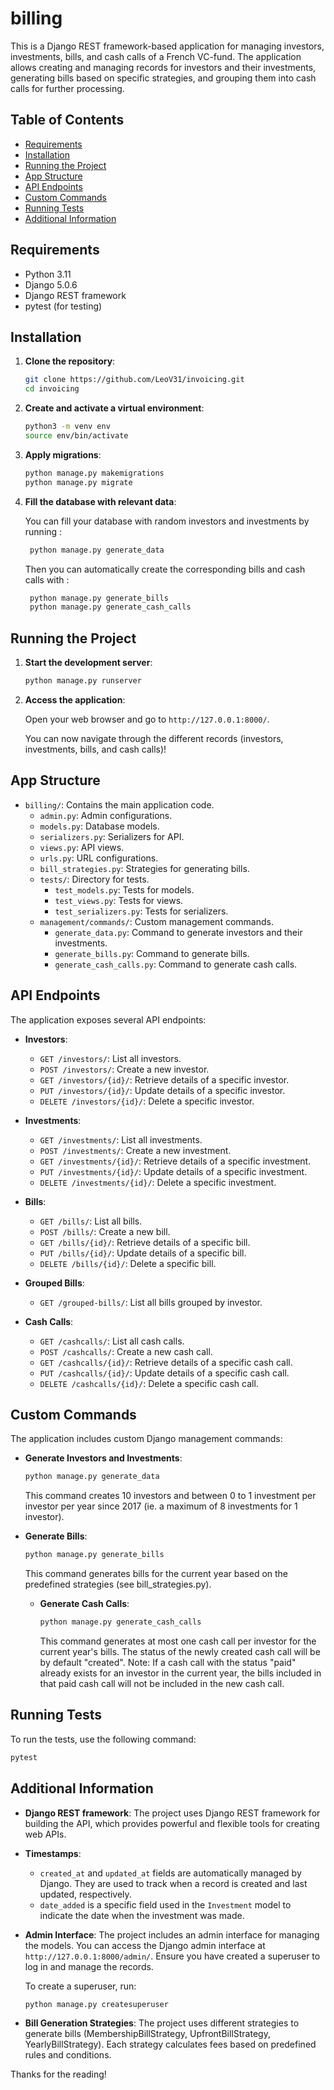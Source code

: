 # billing
This is a Django REST framework-based application for managing investors, investments, bills, and cash calls of a French VC-fund. The application allows creating and managing records for investors and their investments, generating bills based on specific strategies, and grouping them into cash calls for further processing.

## Table of Contents

- [Requirements](#requirements)
- [Installation](#installation)
- [Running the Project](#running-the-project)
- [App Structure](#app-structure)
- [API Endpoints](#api-endpoints)
- [Custom Commands](#custom-commands)
- [Running Tests](#running-tests)
- [Additional Information](#additional-information)

## Requirements

- Python 3.11
- Django 5.0.6
- Django REST framework
- pytest (for testing)

## Installation

1. **Clone the repository**:

    ```sh
    git clone https://github.com/LeoV31/invoicing.git
    cd invoicing
    ```

2. **Create and activate a virtual environment**:

    ```sh
    python3 -m venv env
    source env/bin/activate
    ```

3. **Apply migrations**:

    ```sh
    python manage.py makemigrations
    python manage.py migrate
    ```

4. **Fill the database with relevant data**:

    You can fill your database with random investors and investments by running :
   
   ```sh
    python manage.py generate_data
    ```
   
   Then you can automatically create the corresponding bills and cash calls with :
   
   ```sh
    python manage.py generate_bills
    python manage.py generate_cash_calls
    ```

## Running the Project

1. **Start the development server**:

    ```sh
    python manage.py runserver
    ```

2. **Access the application**:

    Open your web browser and go to `http://127.0.0.1:8000/`.

    You can now navigate through the different records (investors, investments, bills, and cash calls)!

## App Structure

- `billing/`: Contains the main application code.
  - `admin.py`: Admin configurations.
  - `models.py`: Database models.
  - `serializers.py`: Serializers for API.
  - `views.py`: API views.
  - `urls.py`: URL configurations.
  - `bill_strategies.py`: Strategies for generating bills.
  - `tests/`: Directory for tests.
    - `test_models.py`: Tests for models.
    - `test_views.py`: Tests for views.
    - `test_serializers.py`: Tests for serializers.
  - `management/commands/`: Custom management commands.
    - `generate_data.py`: Command to generate investors and their investments.
    - `generate_bills.py`: Command to generate bills.
    - `generate_cash_calls.py`: Command to generate cash calls.

## API Endpoints

The application exposes several API endpoints:

- **Investors**:
  - `GET /investors/`: List all investors.
  - `POST /investors/`: Create a new investor.
  - `GET /investors/{id}/`: Retrieve details of a specific investor.
  - `PUT /investors/{id}/`: Update details of a specific investor.
  - `DELETE /investors/{id}/`: Delete a specific investor.

- **Investments**:
  - `GET /investments/`: List all investments.
  - `POST /investments/`: Create a new investment.
  - `GET /investments/{id}/`: Retrieve details of a specific investment.
  - `PUT /investments/{id}/`: Update details of a specific investment.
  - `DELETE /investments/{id}/`: Delete a specific investment.

- **Bills**:
  - `GET /bills/`: List all bills.
  - `POST /bills/`: Create a new bill.
  - `GET /bills/{id}/`: Retrieve details of a specific bill.
  - `PUT /bills/{id}/`: Update details of a specific bill.
  - `DELETE /bills/{id}/`: Delete a specific bill.

- **Grouped Bills**:
  - `GET /grouped-bills/`: List all bills grouped by investor.

- **Cash Calls**:
  - `GET /cashcalls/`: List all cash calls.
  - `POST /cashcalls/`: Create a new cash call.
  - `GET /cashcalls/{id}/`: Retrieve details of a specific cash call.
  - `PUT /cashcalls/{id}/`: Update details of a specific cash call.
  - `DELETE /cashcalls/{id}/`: Delete a specific cash call.

## Custom Commands

The application includes custom Django management commands:

- **Generate Investors and Investments**:

    ```sh
    python manage.py generate_data
    ```

    This command creates 10 investors and between 0 to 1 investment per investor per year since 2017 (ie. a maximum of 8 investments for 1 investor).

- **Generate Bills**:

    ```sh
    python manage.py generate_bills
    ```

    This command generates bills for the current year based on the predefined strategies (see bill_strategies.py).

  - **Generate Cash Calls**:

    ```sh
    python manage.py generate_cash_calls
    ```

    This command generates at most one cash call per investor for the current year's bills. The status of the newly created cash call will be by default "created".
    Note: If a cash call with the status "paid" already exists for an investor in the current year, the bills included in that paid cash call will not be included in the new cash call.

## Running Tests

To run the tests, use the following command:

```sh
pytest
```

## Additional Information

- **Django REST framework**: The project uses Django REST framework for building the API, which provides powerful and flexible tools for creating web APIs.

- **Timestamps**:
  - `created_at` and `updated_at` fields are automatically managed by Django. They are used to track when a record is created and last updated, respectively.
  - `date_added` is a specific field used in the `Investment` model to indicate the date when the investment was made.

- **Admin Interface**: The project includes an admin interface for managing the models. You can access the Django admin interface at `http://127.0.0.1:8000/admin/`. Ensure you have created a superuser to log in and manage the records.

  To create a superuser, run:
  
  ```sh
  python manage.py createsuperuser
  ```

- **Bill Generation Strategies**: The project uses different strategies to generate bills (MembershipBillStrategy, UpfrontBillStrategy, YearlyBillStrategy). Each strategy calculates fees based on predefined rules and conditions.


Thanks for the reading!
